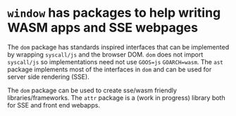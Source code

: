 # `window` has packages to help writing WASM apps and SSE webpages

The `dom` package has standards inspired interfaces that can be implemented by wrapping `syscall/js` and the browser DOM.
`dom` does not import `syscall/js` so implementations need not use `GOOS=js` `GOARCH=wasm`. The `ast` package implements
most of the interfaces in `dom` and can be used for server side rendering (SSE).

The `dom` package can be used to create sse/wasm friendly libraries/frameworks.
The `attr` package is a (work in progress) library both for SSE and front end webapps.
